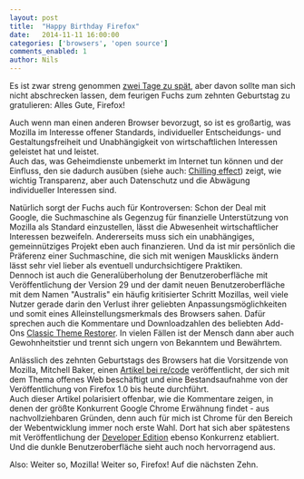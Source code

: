 ```yaml
---
layout: post
title:  "Happy Birthday Firefox"
date:   2014-11-11 16:00:00
categories: ['browsers', 'open source']
comments_enabled: 1
author: Nils
---
```


Es ist zwar streng genommen [zwei Tage zu spät][46662645], aber davon sollte man sich nicht abschrecken lassen, dem feurigen Fuchs zum zehnten Geburtstag zu gratulieren: Alles Gute, Firefox!

Auch wenn man einen anderen Browser bevorzugt, so ist es großartig, was Mozilla im Interesse offener Standards, individueller Entscheidungs- und Gestaltungsfreiheit und Unabhängigkeit von wirtschaftlichen Interessen geleistet hat und leistet.  
Auch das, was Geheimdienste unbemerkt im Internet tun können und der Einfluss, den sie dadurch ausüben (siehe auch: [Chilling effect][76d68f9d]) zeigt, wie wichtig Transparenz, aber auch Datenschutz und die Abwägung individueller Interessen sind.

Natürlich sorgt der Fuchs auch für Kontroversen: Schon der Deal mit Google, die Suchmaschine als Gegenzug für finanzielle Unterstützung von Mozilla als Standard einzustellen, lässt die Abwesenheit wirtschaftlicher Interessen bezweifeln. Andererseits muss sich ein unabhängiges, gemeinnütziges Projekt eben auch finanzieren. Und da ist mir persönlich die Präferenz einer Suchmaschine, die sich mit wenigen Mausklicks ändern lässt sehr viel lieber als eventuell undurchsichtigere Praktiken.  
Dennoch ist auch die Generalüberholung der Benutzeroberfläche mit Veröffentlichung der Version 29 und der damit neuen Benutzeroberfläche mit dem Namen "Australis" ein häufig kritisierter Schritt Mozillas, weil viele Nutzer gerade darin den Verlust ihrer geliebten Anpassungsmöglichkeiten und somit eines Alleinstellungsmerkmals des Browsers sahen. Dafür sprechen auch die Kommentare und Downloadzahlen des beliebten Add-Ons [Classic Theme Restorer][d0df4345]. In vielen Fällen ist der Mensch dann aber auch Gewohnheitstier und trennt sich ungern von Bekanntem und Bewährtem.  

Anlässlich des zehnten Geburtstags des Browsers hat die Vorsitzende von Mozilla, Mitchell Baker, einen [Artikel bei re/code][96e5c4f2] veröffentlicht, der sich mit dem Thema offenes Web beschäftigt und eine Bestandsaufnahme von der Veröffentlichung von Firefox 1.0 bis heute durchführt.  
Auch dieser Artikel polarisiert offenbar, wie die Kommentare zeigen, in denen der größte Konkurrent Google Chrome Erwähnung findet - aus nachvollziehbaren Gründen, denn auch für mich ist Chrome für den Bereich der Webentwicklung immer noch erste Wahl. Dort hat sich aber spätestens mit Veröffentlichung der [Developer Edition][1ad0eb75] ebenso Konkurrenz etabliert. Und die dunkle Benutzeroberfläche sieht auch noch hervorragend aus.

Also: Weiter so, Mozilla! Weiter so, Firefox! Auf die nächsten Zehn.

<a href="https://affiliates.mozilla.org/referral/68961/">
    <img src="https://affiliates.mozilla.org/media/uploads/image_banners/3ba7e5f2570142c8b8c58c2f5c3eb448403aee52.png" alt="">
</a>

  [46662645]: http://www.golem.de/0411/34596.html "Firefox 1.0"

  [76d68f9d]: https://de.wikipedia.org/wiki/Chilling_effect "Chilling Effect - Wikipedia"
  [d0df4345]: https://addons.mozilla.org/de/firefox/addon/classicthemerestorer/ "Classic Theme Restorer"

  [96e5c4f2]: http://recode.net/2014/11/10/mozilla-and-the-future-of-the-open-internet/ "Artikel von Mitchell Baker bei re/code"
  [1ad0eb75]: https://developer.mozilla.org/de/Firefox/Developer_Edition "Firefox Developer Edition"
